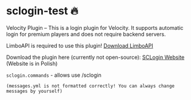 # sclogin-test 🔥
Velocity Plugin – This is a login plugin for Velocity. It supports automatic login for premium players and does not require backend servers.

LimboAPI is required to use this plugin! [Download LimboAPI](https://github.com/Elytrium/LimboAPI/releases/tag/dev-build)

Download the plugin here (currently not open-source): [SCLogin Website](https://sclogin.stellarcode.pl) (Website is in Polish)

``sclogin.commands`` - allows use /sclogin

``(messages.yml is not formatted correctly! You can always change messages by yourself)``
